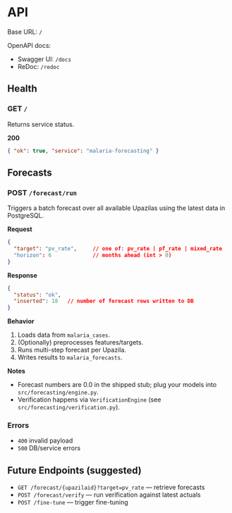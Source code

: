 # API

Base URL: `/`

OpenAPI docs:
- Swagger UI: `/docs`
- ReDoc: `/redoc`

## Health
### GET `/`
Returns service status.

**200**
```json
{ "ok": true, "service": "malaria-forecasting" }
```

## Forecasts
### POST `/forecast/run`
Triggers a batch forecast over all available Upazilas using the latest data in PostgreSQL.

**Request**
```json
{
  "target": "pv_rate",     // one of: pv_rate | pf_rate | mixed_rate
  "horizon": 6             // months ahead (int > 0)
}
```

**Response**
```json
{
  "status": "ok",
  "inserted": 18   // number of forecast rows written to DB
}
```

**Behavior**
1. Loads data from `malaria_cases`.
2. (Optionally) preprocesses features/targets.
3. Runs multi-step forecast per Upazila.
4. Writes results to `malaria_forecasts`.

**Notes**
- Forecast numbers are 0.0 in the shipped stub; plug your models into `src/forecasting/engine.py`.
- Verification happens via `VerificationEngine` (see `src/forecasting/verification.py`).

### Errors
- `400` invalid payload
- `500` DB/service errors

## Future Endpoints (suggested)
- `GET /forecast/{upazilaid}?target=pv_rate` — retrieve forecasts
- `POST /forecast/verify` — run verification against latest actuals
- `POST /fine-tune` — trigger fine-tuning
